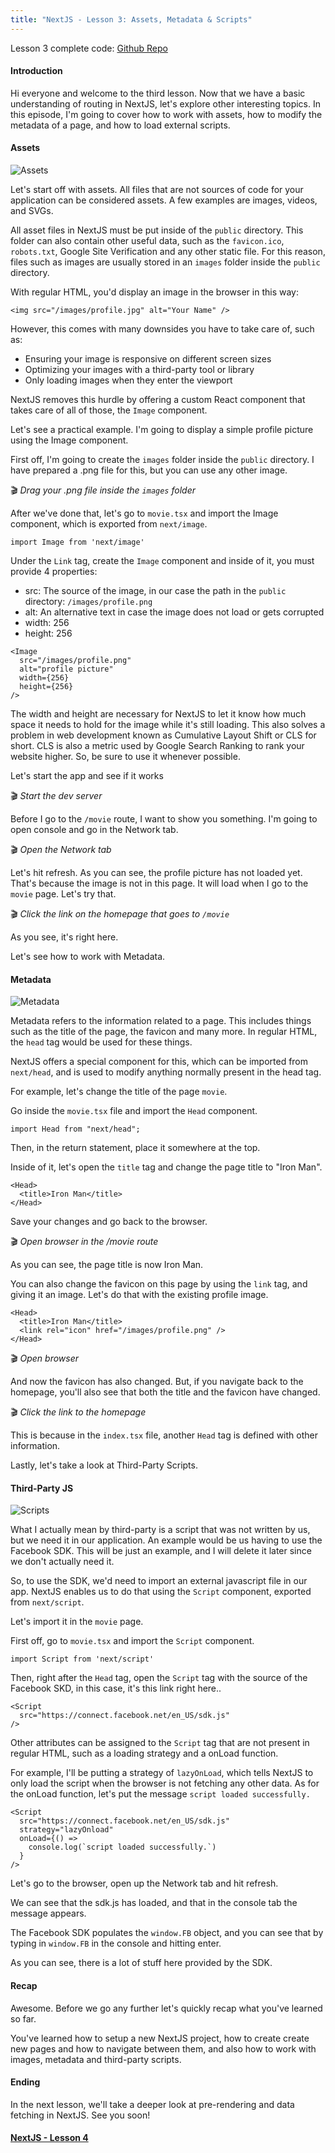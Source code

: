 ```yaml
---
title: "NextJS - Lesson 3: Assets, Metadata & Scripts"
---
```

Lesson 3 complete code: [Github Repo](https://github.com/The-Boring-Team/nextjs-movies/tree/episode-3)

#### Introduction
Hi everyone and welcome to the third lesson. Now that we have a basic understanding of routing in NextJS, let's explore other interesting topics. In this episode, I'm going to cover how to work with assets, how to modify the metadata of a page, and how to load external scripts.

#### Assets
![Assets](https://pomodoroapi44ff78.blob.core.windows.net/obsidian-courses/Courses/NextJS/Episode3/2.png)

Let's start off with assets. All files that are not sources of code for your application can be considered assets. A few examples are images, videos, and SVGs.

All asset files in NextJS must be put inside of the `public` directory. This folder can also contain other useful data, such as the `favicon.ico`, `robots.txt`, Google Site Verification and any other static file. For this reason, files such as images are usually stored in an `images` folder inside the `public` directory.

With regular HTML, you'd display an image in the browser in this way:

```tsx
<img src="/images/profile.jpg" alt="Your Name" />
```

However, this comes with many downsides you have to take care of, such as:
- Ensuring your image is responsive on different screen sizes
- Optimizing your images with a third-party tool or library
- Only loading images when they enter the viewport

NextJS removes this hurdle by offering a custom React component that takes care of all of those, the `Image` component.

Let's see a practical example. I'm going to display a simple profile picture using the Image component.

First off, I'm going to create the `images` folder inside the `public` directory. I have prepared a .png file for this, but you can use any other image. 

🎬 *Drag your .png file inside the `images` folder*

After we've done that, let's go to `movie.tsx` and import the Image component, which is exported from `next/image`.

```tsx
import Image from 'next/image'
```

Under the `Link` tag, create the `Image` component and inside of it, you must provide 4 properties:
- src: The source of the image, in our case the path in the `public` directory: `/images/profile.png`
- alt: An alternative text in case the image does not load or gets corrupted
- width: 256
- height: 256

```tsx
<Image
  src="/images/profile.png"
  alt="profile picture"
  width={256}
  height={256}
/>
```

The width and height are necessary for NextJS to let it know how much space it needs to hold for the image while it's still loading. This also solves a problem in web development known as Cumulative Layout Shift or CLS for short. CLS is also a metric used by Google Search Ranking to rank your website higher. So, be sure to use it whenever possible.

Let's start the app and see if it works

🎬 *Start the dev server*

Before I go to the `/movie` route, I want to show you something. I'm going to open console and go in the Network tab. 

🎬 *Open the Network tab*

Let's hit refresh. As you can see, the profile picture has not loaded yet. That's because the image is not in this page. It will load when I go to the `movie` page. Let's try that.

🎬 *Click the link on the homepage that goes to `/movie`*

As you see, it's right here.

Let's see how to work with Metadata.

#### Metadata
![Metadata](https://pomodoroapi44ff78.blob.core.windows.net/obsidian-courses/Courses/NextJS/Episode3/4.png)

Metadata refers to the information related to a page. This includes things such as the title of the page, the favicon and many more. In regular HTML, the `head` tag would be used for these things.

NextJS offers a special component for this, which can be imported from `next/head`, and is used to modify anything normally present in the head tag.

For example, let's change the title of the page `movie`.

Go inside the `movie.tsx` file and import the `Head` component.

```tsx
import Head from "next/head";
```

Then, in the return statement, place it somewhere at the top.

Inside of it, let's open the `title` tag and change the page title to "Iron Man". 

```tsx
<Head>
  <title>Iron Man</title>
</Head>
```

Save your changes and go back to the browser. 

🎬 *Open browser in the /movie route*

As you can see, the page title is now Iron Man. 

You can also change the favicon on this page by using the `link` tag, and giving it an image. Let's do that with the existing profile image.

```tsx
<Head>
  <title>Iron Man</title>
  <link rel="icon" href="/images/profile.png" />
</Head>
```

🎬 *Open browser*

And now the favicon has also changed. But, if you navigate back to the homepage, you'll also see that both the title and the favicon have changed. 

🎬 *Click the link to the homepage*

This is because in the `index.tsx` file, another `Head` tag is defined with other information.

Lastly, let's take a look at Third-Party Scripts.

#### Third-Party JS
![Scripts](https://pomodoroapi44ff78.blob.core.windows.net/obsidian-courses/Courses/NextJS/Episode3/5.png)

What I actually mean by third-party is a script that was not written by us, but we need it in our application. An example would be us having to use the Facebook SDK. This will be just an example, and I will delete it later since we don't actually need it. 

So, to use the SDK, we'd need to import an external javascript file in our app. NextJS enables us to do that using the `Script` component, exported from `next/script`.

Let's import it in the `movie` page.

First off, go to `movie.tsx` and import the `Script` component.

```tsx
import Script from 'next/script'
```

Then, right after the `Head` tag, open the `Script` tag with the source of the Facebook SKD, in this case, it's this link right here..

```tsx
<Script
  src="https://connect.facebook.net/en_US/sdk.js"
/>
```

Other attributes can be assigned to the `Script` tag that are not present in regular HTML, such as a loading strategy and a onLoad function.

For example, I'll be putting a strategy of `lazyOnLoad`, which tells NextJS to only load the script when the browser is not fetching any other data. As for the onLoad function, let's put the message `script loaded successfully.`

```tsx
<Script
  src="https://connect.facebook.net/en_US/sdk.js"
  strategy="lazyOnload"
  onLoad={() =>
    console.log(`script loaded successfully.`)
  }
/>
```

Let's go to the browser, open up the Network tab and hit refresh. 

We can see that the sdk.js has loaded, and that in the console tab the message appears. 

The Facebook SDK populates the `window.FB` object, and you can see that by typing in `window.FB` in the console and hitting enter. 

As you can see, there is a lot of stuff here provided by the SDK.

#### Recap
Awesome. Before we go any further let's quickly recap what you've learned so far.

You've learned how to setup a new NextJS project, how to create create new pages and how to navigate between them, and also how to work with images, metadata and third-party scripts.

#### Ending
In the next lesson, we'll take a deeper look at pre-rendering and data fetching in NextJS. See you soon!

#### [NextJS - Lesson 4](Courses/NextJS/NextJS%20-%20Lesson%204.md)